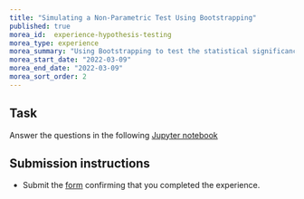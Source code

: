 ```yaml
---
title: "Simulating a Non-Parametric Test Using Bootstrapping"
published: true
morea_id:  experience-hypothesis-testing
morea_type: experience
morea_summary: "Using Bootstrapping to test the statistical significance of the difference between two populations"
morea_start_date: "2022-03-09"
morea_end_date: "2022-03-09"
morea_sort_order: 2
---
```





## Task
Answer the questions in the following [Jupyter notebook](resources/hypothesis_testing.ipynb)

## Submission instructions

 * Submit the [form](https://www.cognitoforms.com/MoseliMotsoehli/HypothesisTesting) confirming that you completed the experience.


